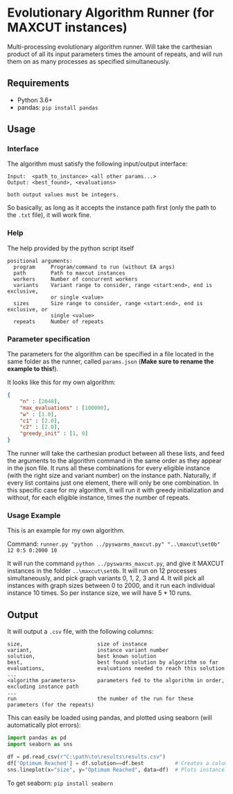 # Evolutionary Algorithm Runner (for MAXCUT instances)
Multi-processing evolutionary algorithm runner. Will take the carthesian product of all its input parameters times the amount of repeats, and will run them on as many processes as specified simultaneously.

## Requirements
- Python 3.6+
- pandas: `pip install pandas`


## Usage

### Interface
The algorithm must satisfy the following input/output interface:
```
Input:  <path_to_instance> <all other params...>
Output: <best_found>, <evaluations>

both output values must be integers.
```
So basically, as long as it accepts the instance path first (only the path to the `.txt` file), it will work fine.

### Help
The help provided by the python script itself
```
positional arguments:
  program     Program/command to run (without EA args)
  path        Path to maxcut instances
  workers     Number of concurrent workers
  variants    Variant range to consider, range <start:end>, end is exclusive,
              or single <value>
  sizes       Size range to consider, range <start:end>, end is exclusive, or
              single <value>
  repeats     Number of repeats
```

### Parameter specification
The parameters for the algorithm can be specified in a file located in the same folder as the runner, called `params.json` (**Make sure to rename the example to this!**).

It looks like this for my own algorithm:
```json
{
	"n" : [2048],	
	"max_evaluations" : [100000],
	"w" : [1.0],
	"c1" : [2.0],
	"c2" : [2.0],
	"greedy_init" : [1, 0]
}
```

The runner will take the carthesian product between all these lists, and feed the arguments to the algorithm command in the same order as they appear in the json file. It runs all these combinations for every eligible instance (with the right size and variant number) on the instance path. Naturally, if every list contains just one element, there will only be one combination. In this specific case for my algorithm, it will run it with greedy initialization and without, for each eligible instance, times the number of repeats.

### Usage Example
This is an example for my own algorithm.

Command: `runner.py "python ../pyswarms_maxcut.py" "..\maxcut\set0b" 12 0:5 0:2000 10`

It will run the command `python ../pyswarms_maxcut.py`, and give it MAXCUT instances in the folder `..\maxcut\set0b`. It will run on 12 processes simultaneously, and pick graph variants 0, 1, 2, 3 and 4. It will pick all instances with graph sizes between 0 to 2000, and it run each individual instance 10 times. So per instance size, we will have 5 * 10 runs.


## Output

It will output a `.csv` file, with the following columns:
```
size,                        size of instance
variant,                     instance variant number
solution,                    best known solution
best,                        best found solution by algorithm so far
evaluations,                 evaluations needed to reach this solution
...
<algorithm parameters>       parameters fed to the algorithm in order, excluding instance path
...
run                          the number of the run for these parameters (for the repeats)
```

This can easily be loaded using pandas, and plotted using seaborn (will automatically plot errors):
```python
import pandas as pd
import seaborn as sns

df = pd.read_csv(r"C:\path\to\results\results.csv")
df['Optimum Reached'] = df.solution==df.best          # Creates a column indicating whether optimum was reached
sns.lineplot(x="size", y="Optimum Reached", data=df)  # Plots instance size vs convergence rate
```

To get seaborn:  `pip install seaborn`
